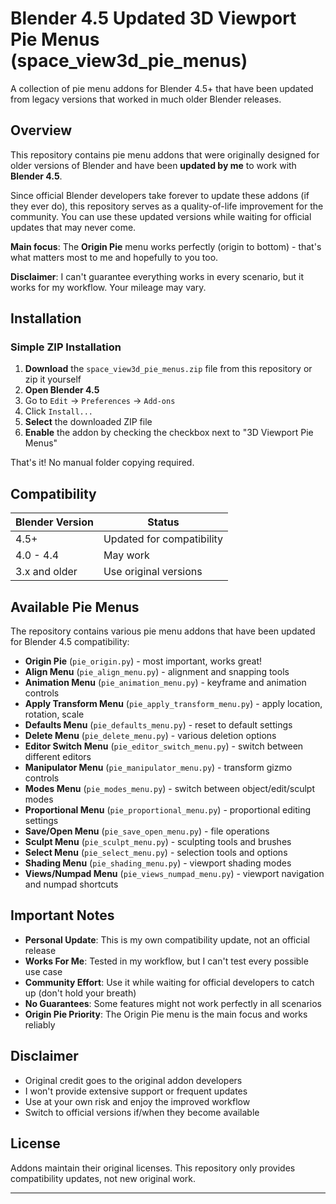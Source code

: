 # Blender 4.5 Updated 3D Viewport Pie Menus (space_view3d_pie_menus)

A collection of pie menu addons for Blender 4.5+ that have been updated from legacy versions that worked in much older Blender releases.

## Overview

This repository contains pie menu addons that were originally designed for older versions of Blender and have been **updated by me** to work with **Blender 4.5**. 

Since official Blender developers take forever to update these addons (if they ever do), this repository serves as a quality-of-life improvement for the community. You can use these updated versions while waiting for official updates that may never come.

**Main focus**: The **Origin Pie** menu works perfectly (origin to bottom) - that's what matters most to me and hopefully to you too.

**Disclaimer**: I can't guarantee everything works in every scenario, but it works for my workflow. Your mileage may vary.

## Installation

### Simple ZIP Installation

1. **Download** the `space_view3d_pie_menus.zip`  file from this repository or zip it yourself
2. **Open Blender 4.5**
3. Go to `Edit` → `Preferences` → `Add-ons`
4. Click `Install...`
5. **Select** the downloaded ZIP file
6. **Enable** the addon by checking the checkbox next to "3D Viewport Pie Menus"

That's it! No manual folder copying required.

## Compatibility

| Blender Version | Status |
|----------------|--------|
| 4.5+ | Updated for compatibility |
| 4.0 - 4.4 | May work |
| 3.x and older | Use original versions |

## Available Pie Menus

The repository contains various pie menu addons that have been updated for Blender 4.5 compatibility:

- **Origin Pie** (`pie_origin.py`) - most important, works great!
- **Align Menu** (`pie_align_menu.py`) - alignment and snapping tools
- **Animation Menu** (`pie_animation_menu.py`) - keyframe and animation controls
- **Apply Transform Menu** (`pie_apply_transform_menu.py`) - apply location, rotation, scale
- **Defaults Menu** (`pie_defaults_menu.py`) - reset to default settings
- **Delete Menu** (`pie_delete_menu.py`) - various deletion options
- **Editor Switch Menu** (`pie_editor_switch_menu.py`) - switch between different editors
- **Manipulator Menu** (`pie_manipulator_menu.py`) - transform gizmo controls
- **Modes Menu** (`pie_modes_menu.py`) - switch between object/edit/sculpt modes
- **Proportional Menu** (`pie_proportional_menu.py`) - proportional editing settings
- **Save/Open Menu** (`pie_save_open_menu.py`) - file operations
- **Sculpt Menu** (`pie_sculpt_menu.py`) - sculpting tools and brushes
- **Select Menu** (`pie_select_menu.py`) - selection tools and options
- **Shading Menu** (`pie_shading_menu.py`) - viewport shading modes
- **Views/Numpad Menu** (`pie_views_numpad_menu.py`) - viewport navigation and numpad shortcuts

## Important Notes

- **Personal Update**: This is my own compatibility update, not an official release
- **Works For Me**: Tested in my workflow, but I can't test every possible use case
- **Community Effort**: Use it while waiting for official developers to catch up (don't hold your breath)
- **No Guarantees**: Some features might not work perfectly in all scenarios
- **Origin Pie Priority**: The Origin Pie menu is the main focus and works reliably

## Disclaimer

- Original credit goes to the original addon developers
- I won't provide extensive support or frequent updates
- Use at your own risk and enjoy the improved workflow
- Switch to official versions if/when they become available

## License

Addons maintain their original licenses. This repository only provides compatibility updates, not new original work.

---
